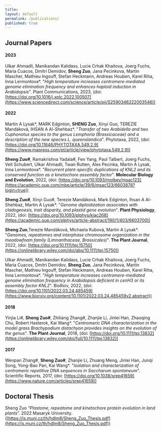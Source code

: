 ```yaml
---
title:
layout: default
permalink: /publications/
published: true
---
```


## Journal Papers

#### 2023
Ulkar Ahmadli, Manikandan Kalidass, Lucie Crhak Khaitova, Joerg Fuchs, Maria Cuacos, Dmitri Demidov, **Sheng Zuo**, Jana Pecinkova, Martin Mascher, Mathieu Ingouff, Stefan Heckmann, Andreas Houben, Karel Riha, Inna Lermontova*. "*High temperature increases centromere-mediated genome elimination frequency and enhances haploid induction in Arabidopsis*". Plant Communications, 2023, (doi: [https://doi.org/10.1016/j.xplc.2022.100507](https://www.sciencedirect.com/science/article/pii/S2590346222003546))

#### 2022
Martin A Lysak*, MARK Edginton, **SHENG Zuo**, Xinyi Guo, TEREZIE Mandáková, IHSAN A Al-Shehbaz*. "*Transfer of two Arabidella and two Cuphonotus species to the genus Lemphoria (Brassicaceae) and a description of the new species L. queenslandica*". Phytotaxa, 2022, (doi: [https://doi.org/10.11646/PHYTOTAXA.549.2.9](https://www.mapress.com/pt/article/view/phytotaxa.549.2.9))

**Sheng Zuo#**, Ramakrishna Yadala#, Fen Yang, Paul Talbert, Joerg Fuchs, Veit Schubert, Ulkar Ahmadli, Twan Rutten, Ales Pecinka, Martin A Lysak, Inna Lermontova*. "*Recurrent plant-specific duplications of KNL2 and its conserved function as a kinetochore assembly factor*". **Molecular Biology and Evolution**, 2022, (doi: [https://doi.org/10.1093/molbev/msac123](https://academic.oup.com/mbe/article/39/6/msac123/6603878?login=true))

**Sheng Zuo#**, Xinyi Guo#, Terezie Mandáková, Mark Edginton, Ihsan A Al-Shehbaz, Martin A Lysak*. "*Genome diploidization associates with cladogenesis, trait disparity, and plastid gene evolution*". **Plant Physiology**, 2022, (doi: [https://doi.org/10.1093/plphys/kiac268](https://academic.oup.com/plphys/article-abstract/190/1/403/6603700))

**Sheng Zuo**,Terezie Mandáková, Michaela Kubová, Martin A Lysak*. "*Genomes, repeatomes and interphase chromosome organization in the meadowfoam family (Limnanthaceae, Brassicales)*". **The Plant Journal**, 2022, (doi: [https://doi.org/10.1111/tpj.15750](https://onlinelibrary.wiley.com/doi/abs/10.1111/tpj.15750))

Ulkar Ahmadli, Manikandan Kalidass, Lucie Crhak Khaitova, Joerg Fuchs, Maria Cuacos, Dmitri Demidov, **Sheng Zuo**, Jana Pecinkova, Martin Mascher, Mathieu Ingouff, Stefan Heckmann, Andreas Houben, Karel Riha, Inna Lermontova*. "*High temperature increases centromere-mediated genome elimination frequency in Arabidopsis deficient in cenH3 or its assembly factor KNL2*". BioRxiv, 2022, (doi: [https://doi.org/10.1101/2022.03.24.485459](https://www.biorxiv.org/content/10.1101/2022.03.24.485459v2.abstract))

#### 2018
Yinjia Li#, **Sheng Zuo#**, Zhiliang Zhang#, Zhanjie Li, Jinlei Han, Zhaoqing Chu, Robert Hasterok, Kai Wang*. "*Centromeric DNA characterization in the model grass Brachypodium distachyon provides insights on the evolution of the genus*". **The Plant Journal**, 2018, (doi: [https://doi.org/10.1111/tpj.13832](https://onlinelibrary.wiley.com/doi/full/10.1111/tpj.13832))

#### 2017
Wenpan Zhang#, **Sheng Zuo#**, Zhanjie Li, Zhuang Meng, Jinlei Han, Junqi Song, Yong-Bao Pan, Kai Wang*. "*Isolation and characterization of centromeric repetitive DNA sequences in Saccharum spontaneum*". Scientific Reports, 2017, (doi: [https://doi.org/10.1038/srep41659](https://www.nature.com/articles/srep41659))


## Doctoral Thesis

Sheng Zuo “*Plastome, repeatome and kinetochore protein evolution in land plants*”. 2022 Masaryk University.([https://is.muni.cz/th/hdlm8/Sheng_Zuo_Thesis.pdf](https://is.muni.cz/th/hdlm8/Sheng_Zuo_Thesis.pdf))
